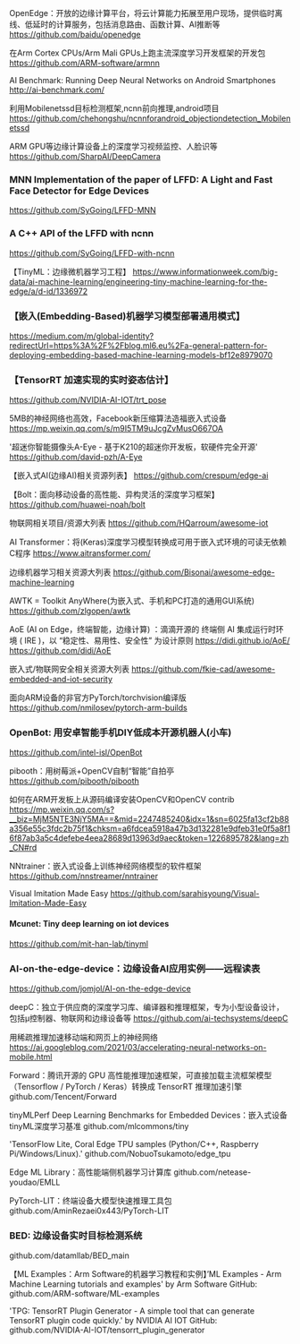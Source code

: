 OpenEdge：开放的边缘计算平台，将云计算能力拓展至用户现场，提供临时离线、低延时的计算服务，包括消息路由、函数计算、AI推断等
https://github.com/baidu/openedge

在Arm Cortex CPUs/Arm Mali GPUs上跑主流深度学习开发框架的开发包
https://github.com/ARM-software/armnn

AI Benchmark: Running Deep Neural Networks on Android Smartphones
http://ai-benchmark.com/

利用Mobilenetssd目标检测框架,ncnn前向推理,android项目
https://github.com/chehongshu/ncnnforandroid_objectiondetection_Mobilenetssd

ARM GPU等边缘计算设备上的深度学习视频监控、人脸识等
https://github.com/SharpAI/DeepCamera

### MNN Implementation of the paper of LFFD: A Light and Fast Face Detector for Edge Devices
https://github.com/SyGoing/LFFD-MNN

### A C++ API of the LFFD with ncnn
https://github.com/SyGoing/LFFD-with-ncnn

【TinyML：边缘微机器学习工程】
https://www.informationweek.com/big-data/ai-machine-learning/engineering-tiny-machine-learning-for-the-edge/a/d-id/1336972

### 【嵌入(Embedding-Based)机器学习模型部署通用模式】
https://medium.com/m/global-identity?redirectUrl=https%3A%2F%2Fblog.ml6.eu%2Fa-general-pattern-for-deploying-embedding-based-machine-learning-models-bf12e8979070

### 【TensorRT 加速实现的实时姿态估计】
https://github.com/NVIDIA-AI-IOT/trt_pose

5MB的神经网络也高效，Facebook新压缩算法造福嵌入式设备
https://mp.weixin.qq.com/s/m9I5TM9uJcgZvMusO667OA

'超迷你智能摄像头A-Eye - 基于K210的超迷你开发板，软硬件完全开源' 
https://github.com/david-pzh/A-Eye

【嵌入式AI(边缘AI)相关资源列表】
https://github.com/crespum/edge-ai

【Bolt：面向移动设备的高性能、异构灵活的深度学习框架】
https://github.com/huawei-noah/bolt

物联网相关项目/资源大列表
https://github.com/HQarroum/awesome-iot

AI Transformer：将(Keras)深度学习模型转换成可用于嵌入式环境的可读无依赖C程序
https://www.aitransformer.com/

边缘机器学习相关资源大列表
https://github.com/Bisonai/awesome-edge-machine-learning

AWTK = Toolkit AnyWhere(为嵌入式、手机和PC打造的通用GUI系统)
https://github.com/zlgopen/awtk

AoE (AI on Edge，终端智能，边缘计算) ：滴滴开源的 终端侧 AI 集成运行时环境 ( IRE )，以 “稳定性、易用性、安全性” 为设计原则
https://didi.github.io/AoE/ https://github.com/didi/AoE

嵌入式/物联网安全相关资源大列表
https://github.com/fkie-cad/awesome-embedded-and-iot-security

面向ARM设备的非官方PyTorch/torchvision编译版
https://github.com/nmilosev/pytorch-arm-builds

### OpenBot: 用安卓智能手机DIY低成本开源机器人(小车)
https://github.com/intel-isl/OpenBot

pibooth：用树莓派+OpenCV自制“智能”自拍亭
https://github.com/pibooth/pibooth

如何在ARM开发板上从源码编译安装OpenCV和OpenCV contrib
https://mp.weixin.qq.com/s?__biz=MjM5NTE3NjY5MA==&mid=2247485240&idx=1&sn=6025fa13cf2b88a356e55c3fdc2b75f1&chksm=a6fdcea5918a47b3d132281e9dfeb31e0f5a8f16f87ab3a5c4defebe4eea28689d13963d9aec&token=1226895782&lang=zh_CN#rd

NNtrainer：嵌入式设备上训练神经网络模型的软件框架
https://github.com/nnstreamer/nntrainer

Visual Imitation Made Easy
https://github.com/sarahisyoung/Visual-Imitation-Made-Easy

#### Mcunet: Tiny deep learning on iot devices
https://github.com/mit-han-lab/tinyml

### AI-on-the-edge-device：边缘设备AI应用实例——远程读表
https://github.com/jomjol/AI-on-the-edge-device

deepC：独立于供应商的深度学习库、编译器和推理框架，专为小型设备设计，包括μ控制器、物联网和边缘设备等 
https://github.com/ai-techsystems/deepC

用稀疏推理加速移动端和网页上的神经网络
https://ai.googleblog.com/2021/03/accelerating-neural-networks-on-mobile.html

Forward：腾讯开源的 GPU 高性能推理加速框架，可直接加载主流框架模型（Tensorflow / PyTorch / Keras）转换成 TensorRT 推理加速引擎
github.com/Tencent/Forward

tinyMLPerf Deep Learning Benchmarks for Embedded Devices：嵌入式设备tinyML深度学习基准
github.com/mlcommons/tiny

'TensorFlow Lite, Coral Edge TPU samples (Python/C++, Raspberry Pi/Windows/Linux).' 
github.com/NobuoTsukamoto/edge_tpu

Edge ML Library：高性能端侧机器学习计算库
github.com/netease-youdao/EMLL

PyTorch-LIT：终端设备大模型快速推理工具包
github.com/AminRezaei0x443/PyTorch-LIT

### BED: 边缘设备实时目标检测系统
github.com/datamllab/BED_main

【ML Examples：Arm Software的机器学习教程和实例】’ML Examples - Arm Machine Learning tutorials and examples' by Arm Software GitHub: github.com/ARM-software/ML-examples 

'TPG: TensorRT Plugin Generator - A simple tool that can generate TensorRT plugin code quickly.' by
NVIDIA AI IOT GitHub: github.com/NVIDIA-AI-IOT/tensorrt_plugin_generator

